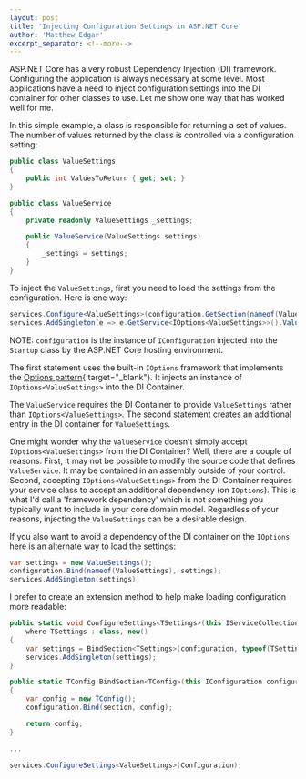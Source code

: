 ```yaml
---
layout: post
title: 'Injecting Configuration Settings in ASP.NET Core'
author: 'Matthew Edgar'
excerpt_separator: <!--more-->
---
```


ASP.NET Core has a very robust Dependency Injection (DI) framework. Configuring the application is
always necessary at some level. Most applications have a need to inject configuration settings into
the DI container for other classes to use. Let me show one way that has worked well for me.

<!--more-->

In this simple example, a class is responsible for returning a set of values. The
number of values returned by the class is controlled via a configuration setting:

```csharp
public class ValueSettings
{
    public int ValuesToReturn { get; set; }
}

public class ValueService
{
    private readonly ValueSettings _settings;

    public ValueService(ValueSettings settings)
    {
        _settings = settings;
    }
}
```

To inject the `ValueSettings`, first you need to load the settings from the configuration. Here is one way:

```csharp
services.Configure<ValueSettings>(configuration.GetSection(nameof(ValueSettings)));
services.AddSingleton(e => e.GetService<IOptions<ValueSettings>>().Value);
```

NOTE: `configuration` is the instance of `IConfiguration` injected into the `Startup` class by the ASP.NET Core hosting environment.

The first statement uses the built-in `IOptions` framework that implements the [Options pattern][op]{:target="\_blank"}.
It injects an instance of `IOptions<ValueSettings>` into the DI Container.

The `ValueService` requires the DI Container to provide `ValueSettings` rather than `IOptions<ValueSettings>`. The
second statement creates an additional entry in the DI container for `ValueSettings`.

One might wonder why the `ValueService` doesn't simply accept `IOptions<ValueSettings>` from the DI Container? Well, there are
a couple of reasons. First, it may not be possible to modify the source code that defines `ValueService`. It may be contained in
an assembly outside of your control. Second, accepting `IOptions<ValueSettings>` from the DI Container requires your service
class to accept an additional dependency (on `IOptions`). This is what I'd call a 'framework dependency' which is not something you typically want to include in your core domain model. Regardless of your reasons, injecting the `ValueSettings` can be a desirable design.

If you also want to avoid a dependency of the DI container on the `IOptions` here is an alternate way to load the settings:

```csharp
var settings = new ValueSettings();
configuration.Bind(nameof(ValueSettings), settings);
services.AddSingleton(settings);
```

I prefer to create an extension method to help make loading configuration more readable:

```csharp
public static void ConfigureSettings<TSettings>(this IServiceCollection services, IConfiguration configuration)
    where TSettings : class, new()
{
    var settings = BindSection<TSettings>(configuration, typeof(TSettings).Name);
    services.AddSingleton(settings);
}

public static TConfig BindSection<TConfig>(this IConfiguration configuration, string section) where TConfig : class, new()
{
    var config = new TConfig();
    configuration.Bind(section, config);

    return config;
}

...

services.ConfigureSettings<ValueSettings>(Configuration);
```

[op]: https://docs.microsoft.com/en-us/aspnet/core/fundamentals/configuration/options
